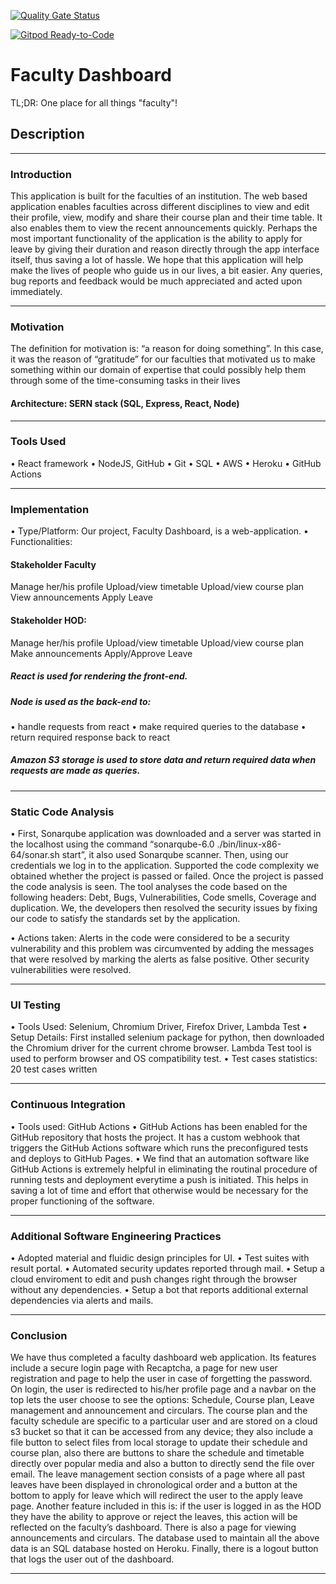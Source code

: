 [![Quality Gate Status](https://sonarcloud.io/api/project_badges/measure?project=akashsuper2000_faculty-dashboard&metric=alert_status)](https://sonarcloud.io/dashboard?id=akashsuper2000_faculty-dashboard)

[![Gitpod Ready-to-Code](https://img.shields.io/badge/Gitpod-Ready--to--Code-blue?logo=gitpod)](https://gitpod.io/#https://github.com/akashsuper2000/faculty-dashboard) 

# Faculty Dashboard

TL;DR:
One place for all things "faculty"!

## Description

<hr/>

### Introduction

This application is built for the faculties of an institution. The web based
application enables faculties across different disciplines to view and edit their profile, view, modify and share their course plan and their time table. It also enables them to view the recent announcements quickly. Perhaps the most
important functionality of the application is the ability to apply for leave by
giving their duration and reason directly through the app interface itself, thus saving a lot of hassle.
We hope that this application will help make the lives of people who guide
us in our lives, a bit easier. Any queries, bug reports and feedback would be
much appreciated and acted upon immediately.

<hr/>

### Motivation

The definition for motivation is: “a reason for doing something”.
In this case, it was the reason of “gratitude” for our faculties that motivated
us to make something within our domain of expertise that could possibly help
them through some of the time-consuming tasks in their lives


#### Architecture: SERN stack (SQL, Express, React, Node)

<hr/>

### Tools Used

• React framework
• NodeJS, GitHub
• Git
• SQL
• AWS
• Heroku
• GitHub Actions

<hr/>

### Implementation

• Type/Platform: Our project, Faculty Dashboard, is a web-application.
• Functionalities:

#### Stakeholder Faculty
Manage her/his profile
Upload/view timetable
Upload/view course plan
View announcements
Apply Leave

#### Stakeholder HOD:
Manage her/his profile
Upload/view timetable
Upload/view course plan
Make announcements
Apply/Approve Leave


##### React is used for rendering the front-end.

##### Node is used as the back-end to:
• handle requests from react
• make required queries to the database
• return required response back to react

##### Amazon S3 storage is used to store data and return required data when requests are made as queries.

<hr/>

### Static Code Analysis

• First, Sonarqube application was downloaded and a server was started in the localhost using the command “sonarqube-6.0 ./bin/linux-x86-64/sonar.sh start”,  it also used Sonarqube scanner. Then, using our credentials we log in to the application. Supported the code complexity we obtained whether the project is passed or failed. Once the project is passed the code analysis is seen. The tool analyses the code based on the following headers:
Debt, Bugs, Vulnerabilities, Code smells, Coverage and duplication. We, the developers then resolved the security issues by fixing our code to satisfy the standards set by the application.

• Actions taken:
Alerts in the code were considered to be a security vulnerability and this
problem was circumvented by adding the messages that were resolved by
marking the alerts as false positive.
Other security vulnerabilities were resolved.

<hr/>

### UI Testing
• Tools Used: Selenium, Chromium Driver, Firefox Driver, Lambda Test
• Setup Details: First installed selenium package for python, then downloaded the Chromium driver for the current chrome browser. Lambda Test tool is used to perform browser and OS compatibility test.
• Test cases statistics: 20 test cases written

<hr/>

### Continuous Integration

• Tools used: GitHub Actions
• GitHub Actions has been enabled for the GitHub repository that hosts the project.
It has a custom webhook that triggers the GitHub Actions software which runs the preconfigured tests and deploys to GitHub Pages.
• We find that an automation software like GitHub Actions is extremely helpful in eliminating the routinal procedure of running tests and deployment everytime a push is initiated. This helps in saving a lot of time and effort that otherwise would be necessary for the proper functioning of the software.

<hr/>

### Additional Software Engineering Practices

• Adopted material and fluidic design principles for UI.
• Test suites with result portal.
• Automated security updates reported through mail.
• Setup a cloud enviroment to edit and push changes right through the browser without any dependencies.
• Setup a bot that reports additional external dependencies via alerts and mails.

<hr/>

### Conclusion

We have thus completed a faculty dashboard web application. Its features include a secure login page with Recaptcha, a page for new user registration and page to help the user in case of forgetting the password. On login, the user is redirected to his/her profile page and a navbar on the top lets the user choose to see the options: Schedule, Course plan, Leave management and announcement and circulars. The course plan and the faculty schedule are specific to a particular user and are stored on a cloud s3 bucket so that it can be accessed from any device; they also include a file button to select files from local storage to update their schedule and course plan, also there are buttons to share the schedule and timetable directly over popular media and also a button to directly send the file over email.
The leave management section consists of a page where all past leaves have been displayed in chronological order and a button at the bottom to apply for leave which will redirect the user to the apply leave page. Another feature included in this is: if the user is logged in as the HOD they have the ability to approve or reject the leaves, this action will be reflected on the faculty’s dashboard. There is also a page for viewing announcements and circulars. The database used to maintain all the above data is an SQL database hosted on Heroku. Finally, there is a logout button that logs the user out of the dashboard.

<hr/>
